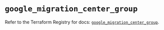 # `google_migration_center_group`

Refer to the Terraform Registry for docs: [`google_migration_center_group`](https://registry.terraform.io/providers/hashicorp/google-beta/6.4.0/docs/resources/google_migration_center_group).
